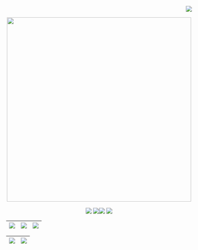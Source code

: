 <img align="right" src="https://komarev.com/ghpvc/?username=ibryanxy&color=ff69b4"><br>
<div align="center">
  <a href="https://github.com/ibryanxy">
    <img align="center" src="Welcome.pmg" width="500">
  </a>
</div>
<br>

<div align="center">
  <!-- Work Links -->
  <a href="https://github.com/ibryanxy" target="_blank"><img src="https://img.shields.io/badge/GitHub-100000?style=for-the-badge&logo=github&logoColor=white" target="_blank"></a>
  <a href="https://www.instagram.com/ibryanxy/" target="_blank"><img src="https://img.shields.io/badge/GitLab-330F63?
  <a href="https:https://www.instagram.com/ibryanxy/" target="_blank"><img src="https://img.shields.io/badge/-Instagram-%23E4405F?style=for-the-badge&logo=instagram&logoColor=white" target="_blank"></a>
  <a href="https://open.spotify.com/playlist/3TNMcoGu5xhkUNgd5EXPqv?si=hwLhcHGPT8qoLAdftQ8ELA" target="_blank"><img src="https://img.shields.io/badge/Spotify-1ED760?&style=for-the-badge&logo=spotify&logoColor=white"target="_blank"></a>
</div>


<!-- 
theme=ocean_dark 
tokyonight: 35AFA3 Green | BF91F3 Purple | 1A1B27 Dark 
-->


| ![](http://github-profile-summary-cards.vercel.app/api/cards/stats?username=ibryanxy&theme=tokyonight) | ![](http://github-profile-summary-cards.vercel.app/api/cards/repos-per-language?username=ibryanxy&hide=Html&theme=tokyonight) | ![](http://github-profile-summary-cards.vercel.app/api/cards/most-commit-language?username=ibryanxy&theme=tokyonight) |
| :-: | :-: | :-: |

| ![](http://github-profile-summary-cards.vercel.app/api/cards/profile-details?username=ibryanxy&theme=tokyonight) | ![](https://github-readme-streak-stats.herokuapp.com/?user=ibryanxy&theme=tokyonight&hide_border=true&date_format=M%20j%5B%2C%20Y%5D&background=1A1B27&stroke=35AFA3&ring=BF91F3&fire=BF91F3&currStreakNum=BF91F3&sideNums=BF91F3&currStreakLabel=BF91F3&sideLabels=BF91F3&dates=35AFA3) |
| :-: | :-: |
